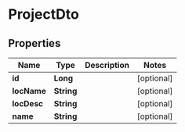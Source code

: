 

# ProjectDto


## Properties

| Name | Type | Description | Notes |
|------------ | ------------- | ------------- | -------------|
|**id** | **Long** |  |  [optional] |
|**locName** | **String** |  |  [optional] |
|**locDesc** | **String** |  |  [optional] |
|**name** | **String** |  |  [optional] |



